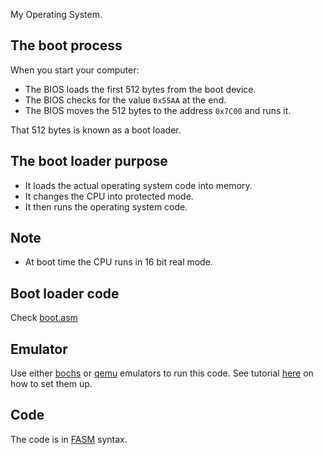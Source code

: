 My Operating System.

## The boot process

When you start your computer:

- The BIOS loads the first 512 bytes from the boot device.
- The BIOS checks for the value `0x55AA` at the end.
- The BIOS moves the 512 bytes to the address `0x7C00` and runs it.

That 512 bytes is known as a boot loader.

## The boot loader purpose

- It loads the actual operating system code into memory.
- It changes the CPU into protected mode.
- It then runs the operating system code.

## Note

- At boot time the CPU runs in 16 bit real mode.

## Boot loader code

Check [boot.asm](boot.asm)

## Emulator

Use either [bochs](http://bochs.sourceforge.net) or [qemu](https://www.qemu.org/download) emulators to run this code.
See tutorial [here]() on how to set them up.

## Code

The code is in [FASM](https://flatassembler.net) syntax.
